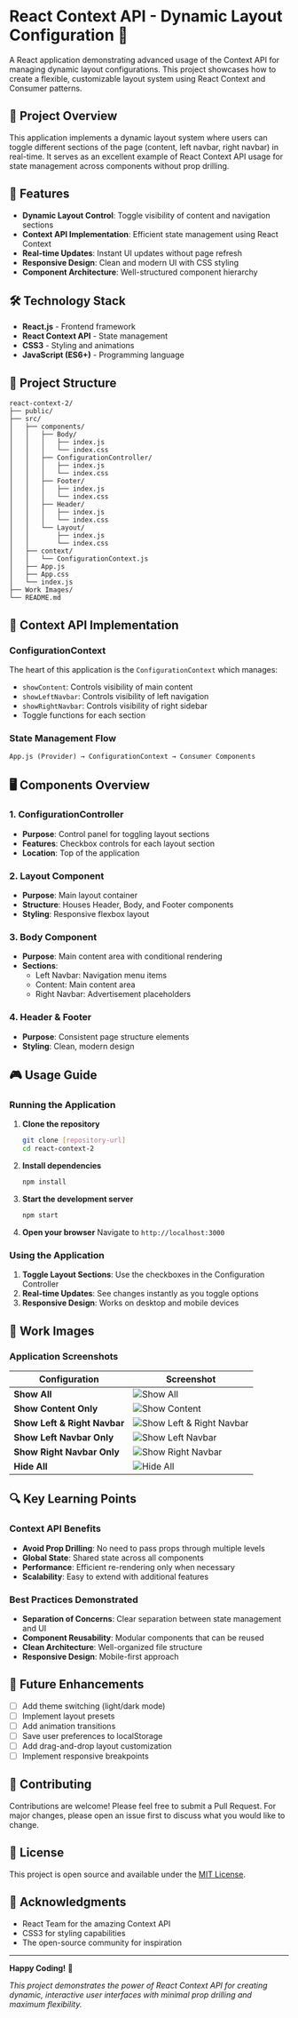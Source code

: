 # React Context API - Dynamic Layout Configuration 🎨

A React application demonstrating advanced usage of the Context API for managing dynamic layout configurations. This project showcases how to create a flexible, customizable layout system using React Context and Consumer patterns.

## 🌟 Project Overview

This application implements a dynamic layout system where users can toggle different sections of the page (content, left navbar, right navbar) in real-time. It serves as an excellent example of React Context API usage for state management across components without prop drilling.

## 🚀 Features

- **Dynamic Layout Control**: Toggle visibility of content and navigation sections
- **Context API Implementation**: Efficient state management using React Context
- **Real-time Updates**: Instant UI updates without page refresh
- **Responsive Design**: Clean and modern UI with CSS styling
- **Component Architecture**: Well-structured component hierarchy

## 🛠️ Technology Stack

- **React.js** - Frontend framework
- **React Context API** - State management
- **CSS3** - Styling and animations
- **JavaScript (ES6+)** - Programming language

## 📁 Project Structure

```
react-context-2/
├── public/
├── src/
│   ├── components/
│   │   ├── Body/
│   │   │   ├── index.js
│   │   │   └── index.css
│   │   ├── ConfigurationController/
│   │   │   ├── index.js
│   │   │   └── index.css
│   │   ├── Footer/
│   │   │   ├── index.js
│   │   │   └── index.css
│   │   ├── Header/
│   │   │   ├── index.js
│   │   │   └── index.css
│   │   └── Layout/
│   │       ├── index.js
│   │       └── index.css
│   ├── context/
│   │   └── ConfigurationContext.js
│   ├── App.js
│   ├── App.css
│   └── index.js
├── Work Images/
└── README.md
```

## 🎯 Context API Implementation

### ConfigurationContext
The heart of this application is the `ConfigurationContext` which manages:
- `showContent`: Controls visibility of main content
- `showLeftNavbar`: Controls visibility of left navigation
- `showRightNavbar`: Controls visibility of right sidebar
- Toggle functions for each section

### State Management Flow
```
App.js (Provider) → ConfigurationContext → Consumer Components
```

## 🖥️ Components Overview

### 1. ConfigurationController
- **Purpose**: Control panel for toggling layout sections
- **Features**: Checkbox controls for each layout section
- **Location**: Top of the application

### 2. Layout Component
- **Purpose**: Main layout container
- **Structure**: Houses Header, Body, and Footer components
- **Styling**: Responsive flexbox layout

### 3. Body Component
- **Purpose**: Main content area with conditional rendering
- **Sections**:
  - Left Navbar: Navigation menu items
  - Content: Main content area
  - Right Navbar: Advertisement placeholders

### 4. Header & Footer
- **Purpose**: Consistent page structure elements
- **Styling**: Clean, modern design

## 🎮 Usage Guide

### Running the Application

1. **Clone the repository**
   ```bash
   git clone [repository-url]
   cd react-context-2
   ```

2. **Install dependencies**
   ```bash
   npm install
   ```

3. **Start the development server**
   ```bash
   npm start
   ```

4. **Open your browser**
   Navigate to `http://localhost:3000`

### Using the Application

1. **Toggle Layout Sections**: Use the checkboxes in the Configuration Controller
2. **Real-time Updates**: See changes instantly as you toggle options
3. **Responsive Design**: Works on desktop and mobile devices

## 📸 Work Images

### Application Screenshots

| Configuration | Screenshot |
|---------------|------------|
| **Show All** | ![Show All](./Work%20Images/ShowAll.png) |
| **Show Content Only** | ![Show Content](./Work%20Images/ShowContent.png) |
| **Show Left & Right Navbar** | ![Show Left & Right Navbar](./Work%20Images/ShowLeftAndRightNavbar.png) |
| **Show Left Navbar Only** | ![Show Left Navbar](./Work%20Images/ShowLeftNavbar.png) |
| **Show Right Navbar Only** | ![Show Right Navbar](./Work%20Images/ShowRightNavbar.png) |
| **Hide All** | ![Hide All](./Work%20Images/UnShowAll.png) |

## 🔍 Key Learning Points

### Context API Benefits
- **Avoid Prop Drilling**: No need to pass props through multiple levels
- **Global State**: Shared state across all components
- **Performance**: Efficient re-rendering only when necessary
- **Scalability**: Easy to extend with additional features

### Best Practices Demonstrated
- **Separation of Concerns**: Clear separation between state management and UI
- **Component Reusability**: Modular components that can be reused
- **Clean Architecture**: Well-organized file structure
- **Responsive Design**: Mobile-first approach

## 🚀 Future Enhancements

- [ ] Add theme switching (light/dark mode)
- [ ] Implement layout presets
- [ ] Add animation transitions
- [ ] Save user preferences to localStorage
- [ ] Add drag-and-drop layout customization
- [ ] Implement responsive breakpoints

## 🤝 Contributing

Contributions are welcome! Please feel free to submit a Pull Request. For major changes, please open an issue first to discuss what you would like to change.

## 📄 License

This project is open source and available under the [MIT License](LICENSE).

## 🙏 Acknowledgments

- React Team for the amazing Context API
- CSS3 for styling capabilities
- The open-source community for inspiration

---

**Happy Coding!** 🎉

*This project demonstrates the power of React Context API for creating dynamic, interactive user interfaces with minimal prop drilling and maximum flexibility.*
